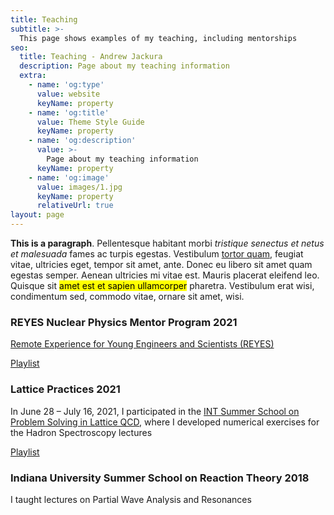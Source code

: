 ```yaml
---
title: Teaching
subtitle: >-
  This page shows examples of my teaching, including mentorships
seo:
  title: Teaching - Andrew Jackura
  description: Page about my teaching information
  extra:
    - name: 'og:type'
      value: website
      keyName: property
    - name: 'og:title'
      value: Theme Style Guide
      keyName: property
    - name: 'og:description'
      value: >-
        Page about my teaching information
      keyName: property
    - name: 'og:image'
      value: images/1.jpg
      keyName: property
      relativeUrl: true
layout: page
---
```


**This is a paragraph**. Pellentesque habitant morbi *tristique senectus et netus et malesuada* fames ac turpis egestas. Vestibulum [tortor quam](https://www.google.com), feugiat vitae, ultricies eget, tempor sit amet, ante. Donec eu libero sit amet quam egestas semper. Aenean ultricies mi vitae est. Mauris placerat eleifend leo. Quisque sit <mark>amet est et sapien ullamcorper</mark> pharetra. Vestibulum erat wisi, condimentum sed, commodo vitae, ornare sit amet, wisi.


### REYES Nuclear Physics Mentor Program 2021

[Remote Experience for Young Engineers and Scientists (REYES)](https://www.odu.edu/reyes)

[Playlist](https://www.youtube.com/playlist?list=PLVs7RfracJBa1BpHAcw_MEoJP2zy57lNl)


### Lattice Practices 2021

In June 28 – July 16, 2021, I participated in the [INT Summer School on Problem Solving in Lattice QCD](https://sites.google.com/uw.edu/lqcdschool2021), where I developed numerical exercises for the Hadron Spectroscopy lectures

[Playlist](https://www.youtube.com/playlist?list=PLDi14w7i5C3Bm3U1IQ4n596UZQhOpr1Cx)

### Indiana University Summer School on Reaction Theory 2018

I taught lectures on Partial Wave Analysis and Resonances

